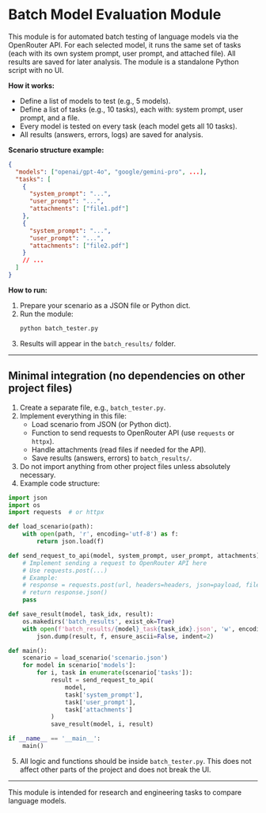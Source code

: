# Batch Model Evaluation Module

This module is for automated batch testing of language models via the OpenRouter API. For each selected model, it runs the same set of tasks (each with its own system prompt, user prompt, and attached file). All results are saved for later analysis. The module is a standalone Python script with no UI.

**How it works:**
- Define a list of models to test (e.g., 5 models).
- Define a list of tasks (e.g., 10 tasks), each with: system prompt, user prompt, and a file.
- Every model is tested on every task (each model gets all 10 tasks).
- All results (answers, errors, logs) are saved for analysis.

**Scenario structure example:**

```json
{
  "models": ["openai/gpt-4o", "google/gemini-pro", ...],
  "tasks": [
    {
      "system_prompt": "...",
      "user_prompt": "...",
      "attachments": ["file1.pdf"]
    },
    {
      "system_prompt": "...",
      "user_prompt": "...",
      "attachments": ["file2.pdf"]
    }
    // ...
  ]
}
```

**How to run:**
1. Prepare your scenario as a JSON file or Python dict.
2. Run the module:
   ```bash
   python batch_tester.py
   ```
3. Results will appear in the `batch_results/` folder.

---

## Minimal integration (no dependencies on other project files)

1. Create a separate file, e.g., `batch_tester.py`.
2. Implement everything in this file:
   - Load scenario from JSON (or Python dict).
   - Function to send requests to OpenRouter API (use `requests` or `httpx`).
   - Handle attachments (read files if needed for the API).
   - Save results (answers, errors) to `batch_results/`.
3. Do not import anything from other project files unless absolutely necessary.
4. Example code structure:

```python
import json
import os
import requests  # or httpx

def load_scenario(path):
    with open(path, 'r', encoding='utf-8') as f:
        return json.load(f)

def send_request_to_api(model, system_prompt, user_prompt, attachments):
    # Implement sending a request to OpenRouter API here
    # Use requests.post(...)
    # Example:
    # response = requests.post(url, headers=headers, json=payload, files=files)
    # return response.json()
    pass

def save_result(model, task_idx, result):
    os.makedirs('batch_results', exist_ok=True)
    with open(f'batch_results/{model}_task{task_idx}.json', 'w', encoding='utf-8') as f:
        json.dump(result, f, ensure_ascii=False, indent=2)

def main():
    scenario = load_scenario('scenario.json')
    for model in scenario['models']:
        for i, task in enumerate(scenario['tasks']):
            result = send_request_to_api(
                model,
                task['system_prompt'],
                task['user_prompt'],
                task['attachments']
            )
            save_result(model, i, result)

if __name__ == '__main__':
    main()
```

5. All logic and functions should be inside `batch_tester.py`. This does not affect other parts of the project and does not break the UI.

---

This module is intended for research and engineering tasks to compare language models.

